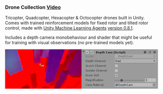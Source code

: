 ### Drone Collection [Video](https://www.youtube.com/watch?v=MKDBcKNJVS4)

Tricopter, Quadcopter, Hexacopter & Octocopter drones built in Unity. Comes with trained reinforcement models for fixed rotor and tilted rotor control, made with [Unity Machine Learning Agents](https://github.com/Unity-Technologies/ml-agents) [version 0.8.1](https://github.com/Unity-Technologies/ml-agents/releases/tag/0.8.1). 

Includes a depth camera monobehaviour and shader that might be useful for training with visual observations (no pre-trained models yet).

<img src="images/depthcam.png" align="middle" width="640"/>
